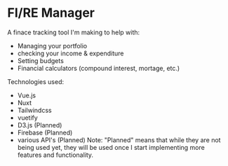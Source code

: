 # FI/RE Manager
A finace tracking tool I'm making to help with:
- Managing your portfolio
- checking your income & expenditure
- Setting budgets
- Financial calculators (compound interest, mortage, etc.)

Technologies used:
- Vue.js
- Nuxt
- Tailwindcss
- vuetify
- D3.js (Planned)
- Firebase (Planned)
- various API's (Planned)
Note: "Planned" means that while they are not being used yet, they will be used once I start implementing more features and functionality.


